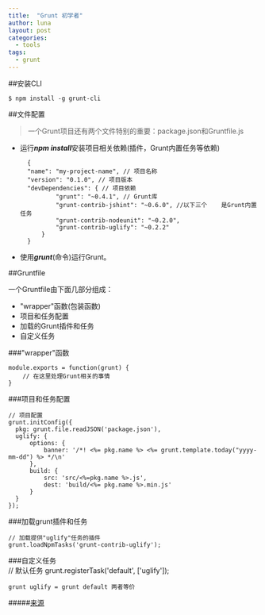 ```yaml
---
title:  "Grunt 初学者"
author: luna
layout: post
categories: 
  - tools
tags: 
  - grunt
---
```




##安装CLI
	
	$ npm install -g grunt-cli
	
	
##文件配置
	
>一个Grunt项目还有两个文件特别的重要：package.json和Gruntfile.js

* 运行***npm install***安装项目相关依赖(插件，Grunt内置任务等依赖)

		{
    	"name": "my-project-name", // 项目名称
    	"version": "0.1.0", // 项目版本
    	"devDependencies": { // 项目依赖
        		"grunt": "~0.4.1", // Grunt库
        		"grunt-contrib-jshint": "~0.6.0", //以下三个	是Grunt内置任务
        		"grunt-contrib-nodeunit": "~0.2.0",
        		"grunt-contrib-uglify": "~0.2.2"
    		}
		}
		
* 使用***grunt***(命令)运行Grunt。

##Gruntfile

一个Gruntfile由下面几部分组成：

* "wrapper"函数(包装函数)
* 项目和任务配置
* 加载的Grunt插件和任务
* 自定义任务


###"wrapper"函数

	module.exports = function(grunt) {
    	// 在这里处理Grunt相关的事情
	}
	
###项目和任务配置
	
	// 项目配置
	grunt.initConfig({
	  pkg: grunt.file.readJSON('package.json'),
	  uglify: {
	      options: {
	          banner: '/*! <%= pkg.name %> <%= grunt.template.today("yyyy-mm-dd") %> */\n'
	      },
	      build: {
	          src: 'src/<%=pkg.name %>.js',
	          dest: 'build/<%= pkg.name %>.min.js'
	      }
	  }
	});

###加载grunt插件和任务

	// 加载提供"uglify"任务的插件
	grunt.loadNpmTasks('grunt-contrib-uglify');
	
###自定义任务	
	// 默认任务
	grunt.registerTask('default', ['uglify']);
	
	grunt uglify = grunt default 两者等价
	

#####[来源](http://www.gruntjs.org/)
